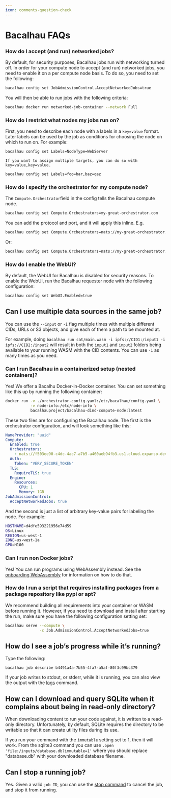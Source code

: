 ```yaml
---
icon: comments-question-check
---
```


# Bacalhau FAQs

### How do I accept (and run) networked jobs?

By default, for security purposes, Bacalhau jobs run with networking turned off. In order for your compute node to accept (and run) networked jobs, you need to enable it on a per compute node basis. To do so, you need to set the following:&#x20;

```bash
bacalhau config set JobAdmissionControl.AcceptNetworkedJobs=true
```

You will then be able to run jobs with the following criteria:

```bash
bacalhau docker run networked-job-container --network Full
```

### How do I restrict what nodes my jobs run on?

First, you need to describe each node with a labels in a `key=value` format. Later labels can be used by the job as conditions for choosing the node on which to run on. For example:

```bash
bacalhau config set Labels=NodeType=WebServer
```

`If you want to assign multiple targets, you can do so with key=value,key=value.`

```bash
bacalhau config set Labels=foo=bar,baz=qaz
```

### How do I specify the orchestrator for my compute node?&#x20;

The `Compute.Orchestrator`field in the config tells the Bacalhau compute node.

```bash
bacalhau config set Compute.Orchestrators=my-great-orchestrator.com
```

You can add the protocol and port, and it will apply this inline. E.g.

```bash
bacalhau config set Compute.Orchestrators=nats://my-great-orchestrator.com
```

Or:

```bash
bacalhau config set Compute.Orchestrators=nats://my-great-orchestrator.com:4222
```

### How do I enable the WebUI?

By default, the WebUI for Bacalhau is disabled for security reasons. To enable the WebUI, run the Bacalhau requester node with the following configuration:

```bash
bacalhau config set WebUI.Enabled=true
```

## Can I use multiple data sources in the same job?

You can use the `--input` or `-i` flag multiple times with multiple different CIDs, URLs or S3 objects, and give each of them a path to be mounted at.

For example, doing `bacalhau run cat/main.wasm -i ipfs://CID1:/input1 -i ipfs://CID2:/input2` will result in both the `input1` and `input2` folders being available to your running WASM with the CID contents. You can use `-i` as many times as you need.

### Can I run Bacalhau in a containerized setup (nested containers)?

Yes! We offer a Bacalhu Docker-in-Docker container. You can set something like this up by running the following container:

```bash
docker run -v ./orchestrator-config.yaml:/etc/bacalhau/config.yaml \
           -v node-info:/etc/node-info \
           bacalhauproject/bacalhau-dind-compute-node:latest
```

These two files are for configuring the Bacalhau node. The first is the orchestrator configuration, and will look something like this:

```yaml
NameProvider: "uuid"
Compute:
  Enabled: true
  Orchestrators:
    - nats://f503ee90-c4dc-4ac7-a7b5-a460aeb94fb3.us1.cloud.expanso.dev:4222
  Auth:
    Token: "VERY_SECURE_TOKEN"
  TLS:
    RequireTLS: true
  Engine:
    Resources:
      CPU: 1
      Memory: 1GB
JobAdmissionControl:
  AcceptNetworkedJobs: true
```

And the second is just a list of arbitrary key-value pairs for labeling the node. For example:

```bash
HOSTNAME=d4dfe593221956e74d59
OS=Linux
REGION=us-west-1
ZONE=us-west-1a
GPU=H100
```

### Can I run non Docker jobs?

Yes! You can run programs using WebAssembly instead. See the [onboarding WebAssembly](https://docs.bacalhau.org/getting-started/wasm-workload-onboarding) for information on how to do that.

### How do I run a script that requires installing packages from a package repository like pypi or apt?

We recommend building all requirements into your container or WASM before running it. However, if you need to download and install after starting the run, make sure you have the following configuration setting set:

```bash
bacalhau serve --compute \
               -c Job.AdmissionControl.AcceptNetworkedJobs=true
```

## How do I see a job’s progress while it’s running?

Type the following:

```basic
bacalhau job describe b4491a4a-7b55-4fa7-a5af-80f3c99bc379
```

If your job writes to stdout, or stderr, while it is running, you can also view the output with the [logs](https://app.gitbook.com/s/GSmEKKGEGIXdhfaa5pa3/cli/job/logs) command.

## How can I download and query SQLite when it complains about being in read-only directory?

When downloading content to run your code against, it is written to a read-only directory. Unfortunately, by default, SQLite requires the directory to be writable so that it can create utility files during its use.

If you run your command with the `immutable` setting set to 1, then it will work. From the sqlite3 command you can use `.open 'file:/inputs/database.db?immutable=1'` where you should replace "database.db" with your downloaded database filename.

## Can I stop a running job?

Yes. Given a valid `job ID`, you can use the [stop command](https://app.gitbook.com/s/GSmEKKGEGIXdhfaa5pa3/cli/job/stop) to cancel the job, and stop it from running.
